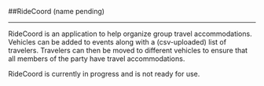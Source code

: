 ##RideCoord (name pending)
*************************************
RideCoord is an application to help organize group travel accommodations. Vehicles can be added to events along with a (csv-uploaded) list of travelers. Travelers can then be moved to different vehicles to ensure that all members of the party have travel accommodations.

RideCoord is currently in progress and is not ready for use.